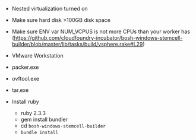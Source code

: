 - Nested virtualization turned on
- Make sure hard disk >100GB disk space
- Make sure ENV var NUM_VCPUS is not more CPUs than your worker has
(https://github.com/cloudfoundry-incubator/bosh-windows-stemcell-builder/blob/master/lib/tasks/build/vsphere.rake#L29)

- VMware Workstation
- packer.exe
- ovftool.exe
- tar.exe

- Install ruby
  - ruby 2.3.3
  - gem install bundler
  - cd `bosh-windows-stemcell-builder`
  - `bundle install`
